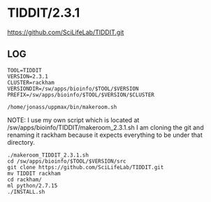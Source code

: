 TIDDIT/2.3.1
========================

<https://github.com/SciLifeLab/TIDDIT.git>

LOG
---

    TOOL=TIDDIT
    VERSION=2.3.1
    CLUSTER=rackham
    VERSIONDIR=/sw/apps/bioinfo/$TOOL/$VERSION
    PREFIX=/sw/apps/bioinfo/$TOOL/$VERSION/$CLUSTER

    /home/jonass/uppmax/bin/makeroom.sh

NOTE: I use my own script which is located at /sw/apps/bioinfo/TIDDIT/makeroom_2.3.1.sh
I am cloning the git and renaming it rackham because it expects everything to be under that directory.
    
    ./makeroom_TIDDIT_2.3.1.sh
    cd /sw/apps/bioinfo/$TOOL/$VERSION/src
    git clone https://github.com/SciLifeLab/TIDDIT.git
    mv TIDDIT rackham
    cd rackham/
    ml python/2.7.15
    ./INSTALL.sh
